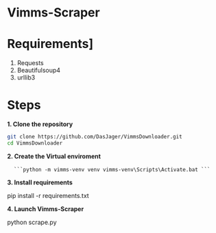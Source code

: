 # Vimms-Scraper

# Requirements]
1. Requests
2. Beautifulsoup4
3. urllib3

# Steps
**1. Clone the repository**
```bash
git clone https://github.com/DasJager/VimmsDownloader.git 
cd VimmsDownloader 
``` 
</code> </pre>

**2. Create the Virtual enviroment**
<pre> <code> ```python -m vimms-venv venv vimms-venv\Scripts\Activate.bat ``` </code> </pre>

**3. Install requirements**


  pip install -r requirements.txt

**4. Launch Vimms-Scraper**


  python scrape.py
